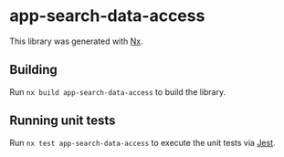 # app-search-data-access

This library was generated with [Nx](https://nx.dev).

## Building

Run `nx build app-search-data-access` to build the library.

## Running unit tests

Run `nx test app-search-data-access` to execute the unit tests via [Jest](https://jestjs.io).
